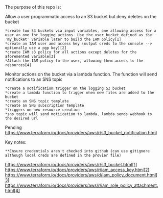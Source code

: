 

The purpose of this repo is:

Allow a user programmatic access to an S3 bucket but deny deletes on the bucket

    *create two S3 buckets via input variables, one allowing access for a user an one for logging actions. Use the user bucket defined as the 'my_bucket' variable later to build the IAM policy[1]
    *create an IAM user and access key (output creds to the console --> optionally use a pgp key)[2]
    *create IAM s3 policy for all actions except deletes for the aforemented variable[3]
    *Attach the IAM policy to the user, allowing them access to the resources[4]

Monitor actions on the bucket via a lambda function. The function will send notifications to an SNS topic

    *create a notification trigger on the logging S3 bucket
    *create a lambda function to trigger when new files are added to the bucket
    *create an SNS topic template
    *create an SNS subscription template
    *triggers on new resource creation
    *sns topic will send notiication to lambda, lambda sends webhook to the desired url

Pending https://www.terraform.io/docs/providers/aws/r/s3_bucket_notification.html

Key notes:

    **Ensure credentials aren't checked into github (can use gitignore although local creds are defined in the provier file)

https://www.terraform.io/docs/providers/aws/r/s3_bucket.html[1] https://www.terraform.io/docs/providers/aws/r/iam_access_key.html[2] https://www.terraform.io/docs/providers/aws/d/iam_policy_document.html[3] https://www.terraform.io/docs/providers/aws/r/iam_role_policy_attachment.html[4]
